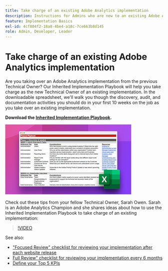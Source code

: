```yaml
---
title: Take charge of an existing Adobe Analytics implementation
description: Instructions for Admins who are new to an existing Adobe Analytics implementation.
feature: Implementation Basics
exl-id: 4cf804f2-18a8-4be4-a18c-7ce663b8d145
role: Admin, Developer, Leader
---
```

# Take charge of an existing Adobe Analytics implementation

Are you taking over an Adobe Analytics implementation from the previous Technical Owner? Our Inherited Implementation Playbook will help you take charge as the new Technical Owner of an existing implementation. In the downloadable spreadsheet, we'll walk you though the discovery, audit, and documentation activities you should do in your first 10 weeks on the job as you take over an existing implementation.

**Download the [Inherited Implementation Playbook](assets/adobe_analytics_inherited_implementation_playbook.xlsx).**

![Playbook](assets/inherited-impl-playbook.png)

Check out these tips from your fellow Technical Owner, Sarah Owen. Sarah is an Adobe Analytics Champion and she shares ideas about how to use the Inherited Implementation Playbook to take charge of an existing implementation:

>[!VIDEO](https://video.tv.adobe.com/v/327314/?quality=12&learn=on)

See also:

* ["Focused Review" checklist for reviewing your implementation after each website release](/help/implement/review/focused-review.md)
* [Full Review" checklist for reviewing your implementation every 6 months](/help/implement/review/full-review.md)
* [Define your Top 5 KPIs](/help/implement/review/define-kpis.md)
